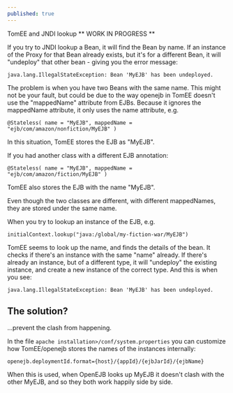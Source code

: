 ```yaml
---
published: true
---
```


TomEE and JNDI lookup ** WORK IN PROGRESS **

If you try to JNDI lookup a Bean, it will find the Bean by name.  If an instance of the Proxy for that Bean already exists, but it's for a different Bean, it will "undeploy" that other bean - giving you the error message: 

	java.lang.IllegalStateException: Bean 'MyEJB' has been undeployed.

The problem is when you have two Beans with the same name.  This might not be your fault, but could be due to the way openejb in TomEE doesn't use the "mappedName" attribute from EJBs.  Because it ignores the mappedName attribute, it only uses the name attribute, e.g.

	@Stateless( name = "MyEJB", mappedName = "ejb/com/amazon/nonfiction/MyEJB" )

In this situation, TomEE stores the EJB as "MyEJB".

If you had another class with a different EJB annotation:

	@Stateless( name = "MyEJB", mappedName = "ejb/com/amazon/fiction/MyEJB" )

TomEE also stores the EJB with the name "MyEJB".

Even though the two classes are different, with different mappedNames, they are stored under the same name.

When you try to lookup an instance of the EJB, e.g.

	initialContext.lookup("java:/global/my-fiction-war/MyEJB")

TomEE seems to look up the name, and finds the details of the bean.  It checks if there's an instance with the same "name" already.  If there's already an instance, but of a different type, it will "undeploy" the existing instance, and create a new instance of the correct type.  And this is when you see:

	java.lang.IllegalStateException: Bean 'MyEJB' has been undeployed.

## The solution?

...prevent the clash from happening.

In the file `apache installation>/conf/system.properties` you can customize how TomEE/openejb stores the names of the instances internally:

	openejb.deploymentId.format={host}/{appId}/{ejbJarId}/{ejbName}

When this is used, when OpenEJB looks up MyEJB it doesn't clash with the other MyEJB, and so they both work happily side by side.
